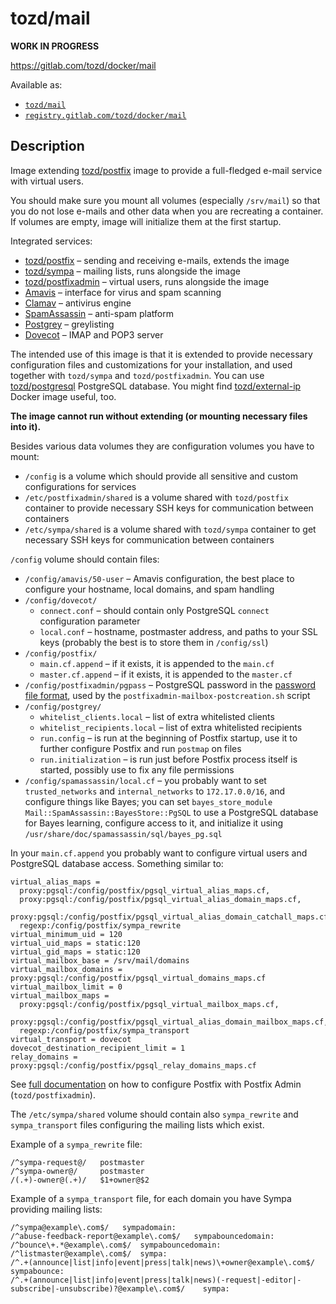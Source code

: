 # tozd/mail

**WORK IN PROGRESS**

<https://gitlab.com/tozd/docker/mail>

Available as:

- [`tozd/mail`](https://hub.docker.com/r/tozd/mail)
- [`registry.gitlab.com/tozd/docker/mail`](https://gitlab.com/tozd/docker/mail/container_registry)

## Description

Image extending [tozd/postfix](https://gitlab.com/tozd/docker/postfix) image to provide
a full-fledged e-mail service with virtual users.

You should make sure you mount all volumes (especially `/srv/mail`) so that you do not lose e-mails and other
data when you are recreating a container. If volumes are empty, image will initialize them at the first startup.

Integrated services:

- [tozd/postfix](https://gitlab.com/tozd/docker/postfix) – sending and receiving e-mails, extends the image
- [tozd/sympa](https://gitlab.com/tozd/docker/sympa) – mailing lists, runs alongside the image
- [tozd/postfixadmin](https://gitlab.com/tozd/docker/postfixadmin) – virtual users, runs alongside the image
- [Amavis](https://www.ijs.si/software/amavisd/) – interface for virus and spam scanning
- [Clamav](http://www.clamav.net/) – antivirus engine
- [SpamAssassin](https://spamassassin.apache.org/) – anti-spam platform
- [Postgrey](http://postgrey.schweikert.ch/) – greylisting
- [Dovecot](http://www.dovecot.org/) – IMAP and POP3 server

The intended use of this image is that it is extended to provide necessary configuration files and customizations
for your installation, and used together with `tozd/sympa` and `tozd/postfixadmin`.
You can use [tozd/postgresql](https://gitlab.com/tozd/docker/postgresql)
PostgreSQL database.
You might find [tozd/external-ip](https://gitlab.com/tozd/docker/external-ip) Docker image useful, too.

**The image cannot run without extending (or mounting necessary files into it).**

Besides various data volumes they are configuration volumes you have to mount:

- `/config` is a volume which should provide all sensitive and custom configurations for services
- `/etc/postfixadmin/shared` is a volume shared with `tozd/postfix` container to provide necessary SSH keys for communication between containers
- `/etc/sympa/shared` is a volume shared with `tozd/sympa` container to get necessary SSH keys for communication between containers

`/config` volume should contain files:

- `/config/amavis/50-user` – Amavis configuration, the best place to configure your hostname, local domains, and spam handling
- `/config/dovecot/`
  - `connect.conf` – should contain only PostgreSQL `connect` configuration parameter
  - `local.conf` – hostname, postmaster address, and paths to your SSL keys (probably the best is to store them in `/config/ssl`)
- `/config/postfix/`
  - `main.cf.append` – if it exists, it is appended to the `main.cf`
  - `master.cf.append` – if it exists, it is appended to the `master.cf`
- `/config/postfixadmin/pgpass` – PostgreSQL password in the [password file format](http://www.postgresql.org/docs/9.3/static/libpq-pgpass.html),
  used by the `postfixadmin-mailbox-postcreation.sh` script
- `/config/postgrey/`
  - `whitelist_clients.local` – list of extra whitelisted clients
  - `whitelist_recipients.local` – list of extra whitelisted recipients
  - `run.config` – is run at the beginning of Postfix startup, use it to further configure Postfix and run `postmap` on files
  - `run.initialization` – is run just before Postfix process itself is started, possibly use to fix any file permissions
- `/config/spamassassin/local.cf` – you probably want to set `trusted_networks` and `internal_networks` to `172.17.0.0/16`, and configure things like
  Bayes; you can set `bayes_store_module Mail::SpamAssassin::BayesStore::PgSQL` to use a PostgreSQL database for Bayes learning, configure access to it,
  and initialize it using `/usr/share/doc/spamassassin/sql/bayes_pg.sql`

In your `main.cf.append` you probably want to configure virtual users and PostgreSQL database access. Something similar
to:

```
virtual_alias_maps =
  proxy:pgsql:/config/postfix/pgsql_virtual_alias_maps.cf,
  proxy:pgsql:/config/postfix/pgsql_virtual_alias_domain_maps.cf,
  proxy:pgsql:/config/postfix/pgsql_virtual_alias_domain_catchall_maps.cf,
  regexp:/config/postfix/sympa_rewrite
virtual_minimum_uid = 120
virtual_uid_maps = static:120
virtual_gid_maps = static:120
virtual_mailbox_base = /srv/mail/domains
virtual_mailbox_domains = proxy:pgsql:/config/postfix/pgsql_virtual_domains_maps.cf
virtual_mailbox_limit = 0
virtual_mailbox_maps =
  proxy:pgsql:/config/postfix/pgsql_virtual_mailbox_maps.cf,
  proxy:pgsql:/config/postfix/pgsql_virtual_alias_domain_mailbox_maps.cf,
  regexp:/config/postfix/sympa_transport
virtual_transport = dovecot
dovecot_destination_recipient_limit = 1
relay_domains = proxy:pgsql:/config/postfix/pgsql_relay_domains_maps.cf
```

See [full documentation](https://github.com/postfixadmin/postfixadmin/blob/master/DOCUMENTS/POSTFIX_CONF.txt) on how
to configure Postfix with Postfix Admin (`tozd/postfixadmin`).

The `/etc/sympa/shared` volume should contain also `sympa_rewrite` and `sympa_transport` files configuring the mailing
lists which exist.

Example of a `sympa_rewrite` file:

```
/^sympa-request@/	postmaster
/^sympa-owner@/		postmaster
/(.+)-owner@(.+)/	$1+owner@$2
```

Example of a `sympa_transport` file, for each domain you have Sympa providing mailing lists:

```
/^sympa@example\.com$/	 sympadomain:
/^abuse-feedback-report@example\.com$/	 sympabouncedomain:
/^bounce\+.*@example\.com$/	 sympabouncedomain:
/^listmaster@example\.com$/	 sympa:
/^.+(announce|list|info|event|press|talk|news)\+owner@example\.com$/	sympabounce:
/^.+(announce|list|info|event|press|talk|news)(-request|-editor|-subscribe|-unsubscribe)?@example\.com$/	sympa:
```
